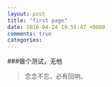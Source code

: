 ```yaml
---
layout: post
title: "first page"
date: 2016-04-24 19:55:47 +0800
comments: true
categories: 
---
```



###做个测试，无他
>念念不忘，必有回响。